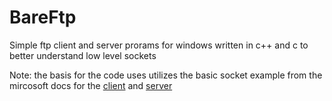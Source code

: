 # BareFtp
Simple ftp client and server prorams for windows written in c++ and c to better understand low level sockets

Note: the basis for the code uses utilizes the basic socket example from the mircosoft docs for the [client](https://docs.microsoft.com/en-us/windows/win32/winsock/complete-client-code) and [server](https://docs.microsoft.com/en-us/windows/win32/winsock/complete-server-code)
